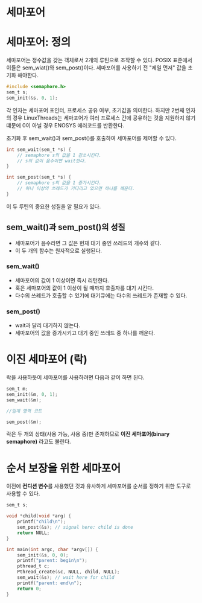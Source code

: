 # 세마포어

# 세마포어: 정의

세마포어는 정수값을 갖는 객체로서 2개의 루틴으로 조작할 수 있다. POSIX 표준에서 이들은 sem_wiat()와 sem_post()이다. 세마포어를 사용하기 전 "제일 먼저" 값을 초기화 해야한다.

```c
#include <semaphore.h>
sem_t s;
sem_init(&s, 0, 1);
```
각 인자는 세마포어 포인터, 프로세스 공유 여부, 초기값을 의미한다. 하지만 2번째 인자의 경우 LinuxThreads는 세마포어가 여러 프로세스 간에 공유하는 것을 지원하지 않기 떄문에 0이 아닐 경우 ENOSYS 에러코드를 반환한다.

초기화 후 sem_wait()과 sem_post()를 호출하여 세마포어를 제어할 수 있다.

```c
int sem_wait(sem_t *s) {
    // semaphore s의 값을 1 감소시킨다.
    // s의 값이 음수이면 wait한다.
}

int sem_post(sem_t *s) {
    // semaphore s의 값을 1 증가시킨다.
    // 하나 이상의 쓰레드가 기다리고 있으면 하나를 깨운다.
}
```

이 두 루틴의 중요한 성질을 알 필요가 있다.
## sem_wait()과 sem_post()의 성질
- 세마포어가 음수라면 그 값은 현재 대기 중인 쓰레드의 개수와 같다.
- 이 두 개의 함수는 원자적으로 실행된다.

### sem_wait()
- 세마포어의 값이 1 이상이면 즉시 리턴한다.
- 혹은 세마포어의 값이 1 이상이 될 때까지 호출자를 대기 시킨다.
- 다수의 쓰레드가 호출할 수 있기에 대기큐에는 다수의 쓰레드가 존재할 수 있다.
  
### sem_post()
- wait과 달리 대기하지 않는다.
- 세마포어의 값을 증가시키고 대기 중인 쓰레드 중 하나를 깨운다.

# 이진 세마포어 (락)

락을 사용하듯이 세마포어를 사용하려면 다음과 같이 하면 된다.

```c
sem_t m;
sem_init(&m, 0, 1);
sem_wait(&m);

//임계 영역 코드

sem_post(&m);
```

락은 두 개의 상태(사용 가능, 사용 중)만 존재하므로 **이진 세마포어(binary semaphore)** 라고도 불린다.

# 순서 보장을 위한 세마포어

이전에 **컨디션 변수**를 사용했던 것과 유사하게 세마포어를 순서를 정하기 위한 도구로 사용할 수 있다.

```c
sem_t s;

void *child(void *arg) {
    printf("child\n");
    sem_post(&s); // signal here: child is done
    return NULL;
}

int main(int argc, char *argv[]) {
    sem_init(&s, 0, 0);
    printf("parent: begin\n");
    pthread_t c;
    Pthread_create(&c, NULL, child, NULL);
    sem_wait(&s); // wait here for child
    printf("parent: end\n");
    return 0;
}
```
